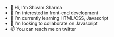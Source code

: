 - 👋 Hi, I’m Shivam Sharma
- 👀 I’m interested in front-end development
- 🌱 I’m currently learning HTML/CSS, Javascript
- 💞️ I’m looking to collaborate on Javascript
- 📫 You can reach me on twitter

<!---
shivamsharma902/shivamsharma902 is a ✨ special ✨ repository because its `README.md` (this file) appears on your GitHub profile.
You can click the Preview link to take a look at your changes.
--->
